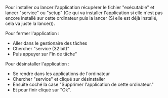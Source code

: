 Pour installer ou lancer l'application récupérer le fichier "exécutable" et lancer "service" ou "setup"
(Ce qui va installer l'application si elle n'est pas encore installé sur cette ordinateur puis la lancer (Si elle est déjà installé, cela va juste la lancer)).

Pour fermer l'application :
- Aller dans le gestionaire des tâches
- Chercher "service (32 bit)"
- Puis appuyer sur Fin de tâche"

Pour désinstaller l'application :
- Se rendre dans les applications de l'ordinateur
- Chercher "service" et cliqué sur désinstaller
- Ensuite coché la case "Supprimer l'application de cette ordinateur."
- Et pour finir cliqué sur "Ok".